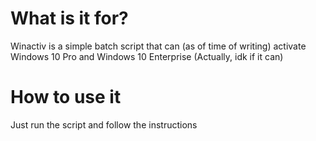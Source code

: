 # What is it for?
Winactiv is a simple batch script that can (as of time of writing) activate Windows 10 Pro and Windows 10 Enterprise (Actually, idk if it can)
# How to use it
Just run the script and follow the instructions
